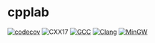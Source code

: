 # cpplab

[![codecov](https://codecov.io/gh/knapply/cpplab/branch/master/graph/badge.svg)](https://codecov.io/gh/knapply/cpplab)
![CXX17](https://img.shields.io/badge/Depends-C++%3E=17-blue.svg)
[![GCC](https://github.com/knapply/cpplab/workflows/GCC/badge.svg)](https://github.com/knapply/cpplab/actions?query=workflow%3AGCC)
[![Clang](https://github.com/knapply/cpplab/workflows/Clang/badge.svg)](https://github.com/knapply/cpplab/actions?query=workflow%3AClang)
[![MinGW](https://github.com/knapply/cpplab/workflows/MinGW/badge.svg)](https://github.com/knapply/cpplab/actions?query=workflow%3AMinGW)
